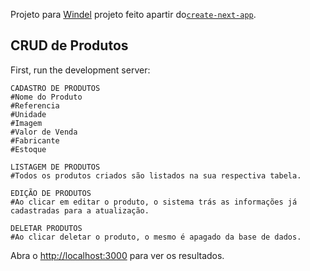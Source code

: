 Projeto para [Windel](https://demo.windel.com.br/dashboard) projeto feito apartir do[`create-next-app`](https://github.com/vercel/next.js/tree/canary/packages/create-next-app).

## CRUD de Produtos

First, run the development server:

```
CADASTRO DE PRODUTOS
#Nome do Produto
#Referencia
#Unidade
#Imagem
#Valor de Venda
#Fabricante
#Estoque

LISTAGEM DE PRODUTOS
#Todos os produtos criados são listados na sua respectiva tabela.

EDIÇÃO DE PRODUTOS
#Ao clicar em editar o produto, o sistema trás as informações já cadastradas para a atualização.

DELETAR PRODUTOS
#Ao clicar deletar o produto, o mesmo é apagado da base de dados.
```

Abra o [http://localhost:3000](http://localhost:3000) para ver os resultados.
